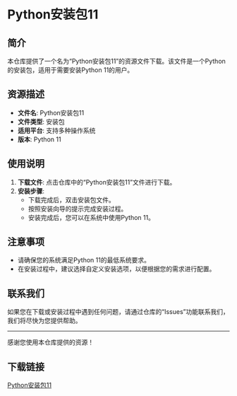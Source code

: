 # Python安装包11

## 简介

本仓库提供了一个名为“Python安装包11”的资源文件下载。该文件是一个Python的安装包，适用于需要安装Python 11的用户。

## 资源描述

- **文件名**: Python安装包11
- **文件类型**: 安装包
- **适用平台**: 支持多种操作系统
- **版本**: Python 11

## 使用说明

1. **下载文件**: 点击仓库中的“Python安装包11”文件进行下载。
2. **安装步骤**:
   - 下载完成后，双击安装包文件。
   - 按照安装向导的提示完成安装过程。
   - 安装完成后，您可以在系统中使用Python 11。

## 注意事项

- 请确保您的系统满足Python 11的最低系统要求。
- 在安装过程中，建议选择自定义安装选项，以便根据您的需求进行配置。

## 联系我们

如果您在下载或安装过程中遇到任何问题，请通过仓库的“Issues”功能联系我们，我们将尽快为您提供帮助。

---

感谢您使用本仓库提供的资源！

## 下载链接

[Python安装包11](https://pan.quark.cn/s/ddae54027766)